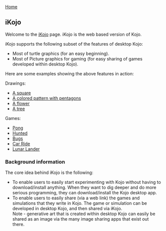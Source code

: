 <div class="nav">
  <a href="./index.html">Home</a>
</div>

## iKojo

Welcome to the [iKojo](http://ikojo.kogics.net) page. iKojo is the web based version of Kojo. 

iKojo supports the following subset of the features of desktop Kojo:
* Most of turtle graphics (for an easy beginning).
* Most of Picture graphics for gaming (for easy sharing of games developed within desktop Kojo).

Here are some examples showing the above features in action:

Drawings:
* [A square](http://ikojo.kogics.net/sf/g1fJBcD/0)
* [A colored pattern with pentagons](http://ikojo.kogics.net/sf/oR9PJ43/0)
* [A flower](http://ikojo.kogics.net/sf/AlUnOa0/0)
* [A tree](http://ikojo.kogics.net/sf/NrOU9qJ/0)

Games:
* [Pong](http://ikojo.kogics.net/sf/nOB7vtO/0)
* [Hunted](http://ikojo.kogics.net/sf/KQPttLI/0)
* [Bugs](http://ikojo.kogics.net/sf/OuGi82j/0)
* [Car Ride](http://ikojo.kogics.net/sf/erwlDLW/0)
* [Lunar Lander](http://ikojo.kogics.net/sf/Y3MnOHR/0)

### Background information
The core idea behind iKojo is the following:
* To enable users to easily start experimenting with Kojo without having to download/install anything. When they want to dig deeper and do more serious programming, they can download/install the Kojo desktop app.
* To enable users to easily share (via a web link) the games and simulations that they write in Kojo. The game or simulation can be developed in desktop Kojo, and then shared via iKojo.  
Note - generative art that is created within desktop Kojo can easily be shared as an image via the many image sharing apps that exist out there.


